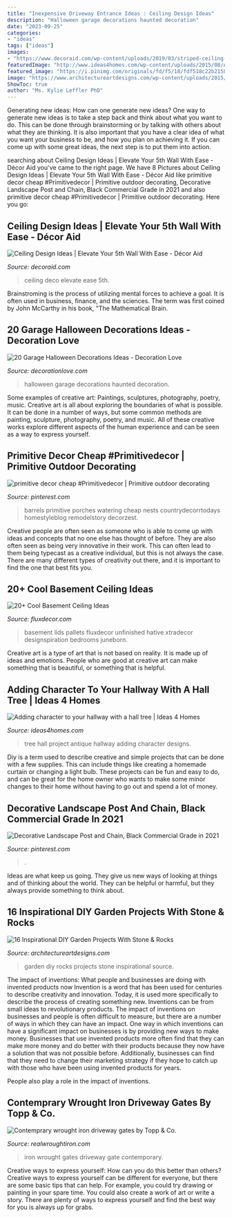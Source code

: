 ```yaml
---
title: "Inexpensive Driveway Entrance Ideas : Ceiling Design Ideas"
description: "Halloween garage decorations haunted decoration"
date: "2023-09-25"
categories:
- "ideas"
tags: ["ideas"]
images:
- "https://www.decoraid.com/wp-content/uploads/2019/03/striped-ceiling-design-ideas-2019.jpg"
featuredImage: "http://www.ideas4homes.com/wp-content/uploads/2015/08/Antique-Hall-Tree-768x1024.jpg"
featured_image: "https://i.pinimg.com/originals/fd/f5/18/fdf518c22b21589b2e2a64da9eaae353.jpg"
image: "https://www.architectureartdesigns.com/wp-content/uploads/2015/05/1243.jpg"
ShowToc: true
author: "Ms. Kylie Leffler PhD"
---
```



Generating new ideas: How can one generate new ideas?
One way to generate new ideas is to take a step back and think about what you want to do. This can be done through brainstorming or by talking with others about what they are thinking. It is also important that you have a clear idea of what you want your business to be, and how you plan on achieving it. If you can come up with some great ideas, the next step is to put them into action.

	

		
searching about Ceiling Design Ideas | Elevate Your 5th Wall With Ease - Décor Aid you've came to the right page. We have 8 Pictures about Ceiling Design Ideas | Elevate Your 5th Wall With Ease - Décor Aid like primitive decor cheap #Primitivedecor | Primitive outdoor decorating, Decorative Landscape Post and Chain, Black Commercial Grade in 2021 and also primitive decor cheap #Primitivedecor | Primitive outdoor decorating. Here you go:
		
    
## Ceiling Design Ideas | Elevate Your 5th Wall With Ease - Décor Aid

<img loading=lazy src="https://www.decoraid.com/wp-content/uploads/2019/03/striped-ceiling-design-ideas-2019.jpg" onerror="this.onerror=null;this.src='https://tse3.mm.bing.net/th?id=OIP.aCs3QVkvo_7WqGQWPA2A5QAAAA&amp;pid=15.1';" alt="Ceiling Design Ideas | Elevate Your 5th Wall With Ease - Décor Aid">

_Source: decoraid.com_

>ceiling deco elevate ease 5th. 

	

Brainstroming is the process of utilizing mental forces to achieve a goal. It is often used in business, finance, and the sciences. The term was first coined by John McCarthy in his book, "The Mathematical Brain.

    
## 20 Garage Halloween Decorations Ideas - Decoration Love

<img loading=lazy src="http://www.decorationlove.com/wp-content/uploads/2016/05/Halloween-Garage-Haunted-House-Decorations-Ideas.jpg" onerror="this.onerror=null;this.src='https://tse1.mm.bing.net/th?id=OIP.sfOQ51PvgWp5saEAebNx-wHaFs&amp;pid=15.1';" alt="20 Garage Halloween Decorations Ideas - Decoration Love">

_Source: decorationlove.com_

>halloween garage decorations haunted decoration. 

	

Some examples of creative art: Paintings, sculptures, photography, poetry, music.
Creative art is all about exploring the boundaries of what is possible. It can be done in a number of ways, but some common methods are painting, sculpture, photography, poetry, and music. All of these creative works explore different aspects of the human experience and can be seen as a way to express yourself.

    
## Primitive Decor Cheap #Primitivedecor | Primitive Outdoor Decorating

<img loading=lazy src="https://i.pinimg.com/originals/fd/f5/18/fdf518c22b21589b2e2a64da9eaae353.jpg" onerror="this.onerror=null;this.src='https://tse1.mm.bing.net/th?id=OIP.dTvH41ifkuZ5oGoRQwpfGwHaLH&amp;pid=15.1';" alt="primitive decor cheap #Primitivedecor | Primitive outdoor decorating">

_Source: pinterest.com_

>barrels primitive porches watering cheap nests countrydecorrtodays homestyleblog remodelstory decorzest. 

	

Creative people are often seen as someone who is able to come up with ideas and concepts that no one else has thought of before. They are also often seen as being very innovative in their work. This can often lead to them being typecast as a creative individual, but this is not always the case. There are many different types of creativity out there, and it is important to find the one that best fits you.

    
## 20+ Cool Basement Ceiling Ideas

<img loading=lazy src="https://fluxdecor.com/wp-content/uploads/2014/05/basement-ceiling-ideas/8-basement-ceiling-old-pallet-crate-lids.jpg" onerror="this.onerror=null;this.src='https://tse1.mm.bing.net/th?id=OIP._k03zU26J4I17ADyjXtqvwHaJ4&amp;pid=15.1';" alt="20+ Cool Basement Ceiling Ideas">

_Source: fluxdecor.com_

>basement lids pallets fluxdecor unfinished hative xtradecor designspiration bedrooms juneborn. 

	

Creative art is a type of art that is not based on reality. It is made up of ideas and emotions. People who are good at creative art can make something that is beautiful, or something that is helpful.

    
## Adding Character To Your Hallway With A Hall Tree | Ideas 4 Homes

<img loading=lazy src="http://www.ideas4homes.com/wp-content/uploads/2015/08/Antique-Hall-Tree-768x1024.jpg" onerror="this.onerror=null;this.src='https://tse4.mm.bing.net/th?id=OIP.Na4uNUy-asIRq7rZjOaF9wHaJ4&amp;pid=15.1';" alt="Adding character to your hallway with a hall tree | Ideas 4 Homes">

_Source: ideas4homes.com_

>tree hall project antique hallway adding character designs. 

	

Diy is a term used to describe creative and simple projects that can be done with a few supplies. This can include things like creating a homemade curtain or changing a light bulb. These projects can be fun and easy to do, and can be great for the home owner who wants to make some minor changes to their home without having to go out and spend a lot of money.

    
## Decorative Landscape Post And Chain, Black Commercial Grade In 2021

<img loading=lazy src="https://i.pinimg.com/736x/eb/f4/47/ebf4476ac92772d4453915bddd3f7140.jpg" onerror="this.onerror=null;this.src='https://tse2.mm.bing.net/th?id=OIP.1lV7HMpQ-H766mWgzN8pOAAAAA&amp;pid=15.1';" alt="Decorative Landscape Post and Chain, Black Commercial Grade in 2021">

_Source: pinterest.com_

>. 

	

Ideas are what keep us going. They give us new ways of looking at things and of thinking about the world. They can be helpful or harmful, but they always provide something to think about.

    
## 16 Inspirational DIY Garden Projects With Stone &amp; Rocks

<img loading=lazy src="https://www.architectureartdesigns.com/wp-content/uploads/2015/05/1243.jpg" onerror="this.onerror=null;this.src='https://tse3.mm.bing.net/th?id=OIP.Xf36xo1tGKxr5Evm3EqMgwHaJ6&amp;pid=15.1';" alt="16 Inspirational DIY Garden Projects With Stone &amp; Rocks">

_Source: architectureartdesigns.com_

>garden diy rocks projects stone inspirational source. 

	

The impact of inventions: What people and businesses are doing with invented products now
Invention is a word that has been used for centuries to describe creativity and innovation. Today, it is used more specifically to describe the process of creating something new. Inventions can be from small ideas to revolutionary products. The impact of inventions on businesses and people is often difficult to measure, but there are a number of ways in which they can have an impact. 
One way in which inventions can have a significant impact on businesses is by providing new ways to make money. Businesses that use invented products more often find that they can make more money and do better with their products because they now have a solution that was not possible before. Additionally, businesses can find that they need to change their marketing strategy if they hope to catch up with those who have been using invented products for years. 

People also play a role in the impact of inventions.

    
## Contemprary Wrought Iron Driveway Gates By Topp &amp; Co.

<img loading=lazy src="https://www.realwroughtiron.com/wp-content/uploads/2015/12/wrought-iron-gates-WF-pat-4.jpg" onerror="this.onerror=null;this.src='https://tse3.mm.bing.net/th?id=OIP.7johHE1IWZN6wDVGMG47uQHaJ4&amp;pid=15.1';" alt="Contemprary wrought iron driveway gates by Topp &amp; Co.">

_Source: realwroughtiron.com_

>iron wrought gates driveway gate contemporary. 

	

Creative ways to express yourself: How can you do this better than others?
Creative ways to express yourself can be different for everyone, but there are some basic tips that can help. For example, you could try drawing or painting in your spare time. You could also create a work of art or write a story. There are plenty of ways to express yourself and find the best way for you is always up for grabs.

